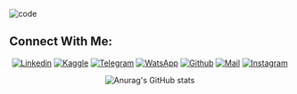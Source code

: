 ![code](https://github.com/PMikhail1681/PMikhail1681/assets/136488242/ca7f4693-2daa-4684-9d00-5bf5fe0e08e8)

<h2 align="left">Connect With Me:</h2>

<div align=center>

[![Linkedin](https://img.shields.io/badge/LinkedIn-0077B5?style=for-the-badge&logo=linkedin&logoColor=white)](https://www.linkedin.com/in/mikhail-p-b27907117/)
[![Kaggle](https://img.shields.io/badge/Kaggle-20BEFF?style=for-the-badge&logo=Kaggle&logoColor=white)](https://www.kaggle.com/mikhail1681)
[![Telegram](https://img.shields.io/badge/Telegram-2CA5E0?style=for-the-badge&logo=telegram&logoColor=white)](https://t.me/michael_1681)
[![WatsApp](https://img.shields.io/badge/WhatsApp-25D366?style=for-the-badge&logo=whatsapp&logoColor=white)](https://wa.me/79122539852)
[![Github](https://img.shields.io/badge/GitHub-100000?style=for-the-badge&logo=github&logoColor=white)](https://github.com/PMikhail1681)
[![Mail](https://img.shields.io/badge/Gmail-D14836?style=for-the-badge&logo=gmail&logoColor=white)](mailto:rakun1681@gmail.com)
[![Instagram](https://img.shields.io/badge/Instagram-E4405F?style=for-the-badge&logo=instagram&logoColor=white)](https://www.instagram.com/michael1681/)



 ![Anurag's GitHub stats](https://github-readme-stats.vercel.app/api?username=PMikhail1681&show_icons=true&theme=radical)
